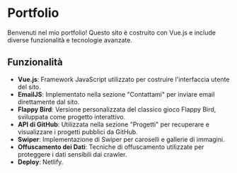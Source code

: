 # Portfolio

Benvenuti nel mio portfolio! Questo sito è costruito con Vue.js e include diverse funzionalità e tecnologie avanzate.

## Funzionalità

- **Vue.js**: Framework JavaScript utilizzato per costruire l'interfaccia utente del sito.
- **EmailJS**: Implementato nella sezione "Contattami" per inviare email direttamente dal sito.
- **Flappy Bird**: Versione personalizzata del classico gioco Flappy Bird, sviluppata come progetto interattivo.
- **API di GitHub**: Utilizzata nella sezione "Progetti" per recuperare e visualizzare i progetti pubblici da GitHub.
- **Swiper**: Implementazione di Swiper per caroselli e gallerie di immagini.
- **Offuscamento dei Dati**: Tecniche di offuscamento utilizzate per proteggere i dati sensibili dai crawler.
- **Deploy**: Netlify.

